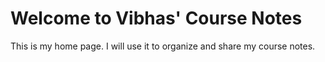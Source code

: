 # Welcome to Vibhas' Course Notes 
This is my home page. I will use it to organize and share my course notes.
